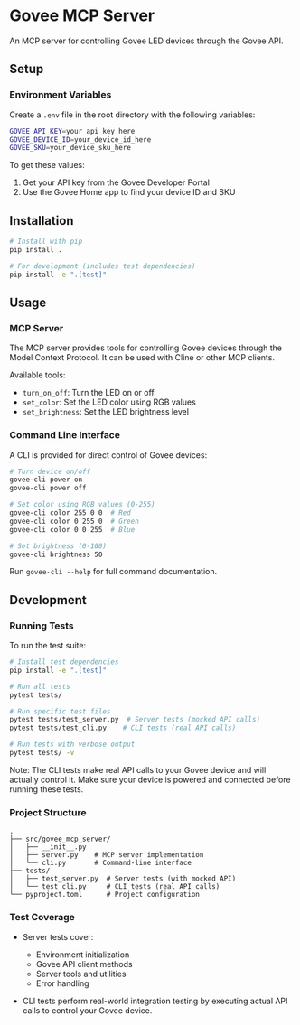 # Govee MCP Server

An MCP server for controlling Govee LED devices through the Govee API.

## Setup

### Environment Variables

Create a `.env` file in the root directory with the following variables:

```bash
GOVEE_API_KEY=your_api_key_here
GOVEE_DEVICE_ID=your_device_id_here
GOVEE_SKU=your_device_sku_here
```

To get these values:
1. Get your API key from the Govee Developer Portal
2. Use the Govee Home app to find your device ID and SKU

## Installation

```bash
# Install with pip
pip install .

# For development (includes test dependencies)
pip install -e ".[test]"
```

## Usage

### MCP Server

The MCP server provides tools for controlling Govee devices through the Model Context Protocol. It can be used with Cline or other MCP clients.

Available tools:
- `turn_on_off`: Turn the LED on or off
- `set_color`: Set the LED color using RGB values
- `set_brightness`: Set the LED brightness level

### Command Line Interface

A CLI is provided for direct control of Govee devices:

```bash
# Turn device on/off
govee-cli power on
govee-cli power off

# Set color using RGB values (0-255)
govee-cli color 255 0 0  # Red
govee-cli color 0 255 0  # Green
govee-cli color 0 0 255  # Blue

# Set brightness (0-100)
govee-cli brightness 50
```

Run `govee-cli --help` for full command documentation.

## Development

### Running Tests

To run the test suite:

```bash
# Install test dependencies
pip install -e ".[test]"

# Run all tests
pytest tests/

# Run specific test files
pytest tests/test_server.py  # Server tests (mocked API calls)
pytest tests/test_cli.py    # CLI tests (real API calls)

# Run tests with verbose output
pytest tests/ -v
```

Note: The CLI tests make real API calls to your Govee device and will actually control it. Make sure your device is powered and connected before running these tests.

### Project Structure

```
.
├── src/govee_mcp_server/
│   ├── __init__.py
│   ├── server.py    # MCP server implementation
│   └── cli.py       # Command-line interface
├── tests/
│   ├── test_server.py  # Server tests (with mocked API)
│   └── test_cli.py     # CLI tests (real API calls)
└── pyproject.toml      # Project configuration
```

### Test Coverage

- Server tests cover:
  - Environment initialization
  - Govee API client methods
  - Server tools and utilities
  - Error handling

- CLI tests perform real-world integration testing by executing actual API calls to control your Govee device.